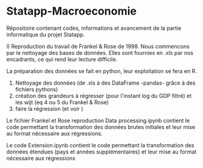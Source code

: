 # Statapp-Macroeconomie
Répositoire contenant codes, informations et avancement de la partie informatique du projet Statapp.

I) Reproduction du travail de Frankel & Rose de 1998.
Nous commencons par le nettoyage des bases de données. Elles sont fournies en .xls par nos encadrants, ce qui rend leur lecture difficile.

La préparation des données se fait en python, leur exploitation se fera en R.

1) Nettoyage des données (de .xls à des DataFrame -pandas- grâce à des fichiers pythons)
2) création des grandeurs à régresser (pour l'instant log du GDP filtré) et les wijt (eq 4 ou 5 du Frankel & Rose)
3) faire la régression (et voir )

Le fichier Frankel et Rose reproduction Data processing.ipynb contient le code permettant la transformation des données brutes initiales et leur mise au format nécessaire aux régressions. 

Le code Extension.ipynb contient le code permettant la transformation des données étendues (pays et années supplémentaires) et leur mise au format nécessaire aux régressions
